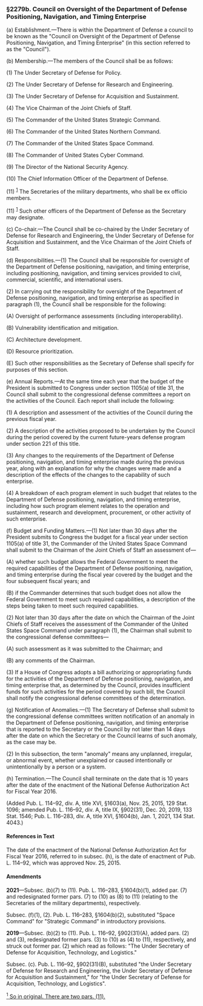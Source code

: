### §2279b. Council on Oversight of the Department of Defense Positioning, Navigation, and Timing Enterprise ###

(a) Establishment.—There is within the Department of Defense a council to be known as the "Council on Oversight of the Department of Defense Positioning, Navigation, and Timing Enterprise" (in this section referred to as the "Council").

(b) Membership.—The members of the Council shall be as follows:

(1) The Under Secretary of Defense for Policy.

(2) The Under Secretary of Defense for Research and Engineering.

(3) The Under Secretary of Defense for Acquisition and Sustainment.

(4) The Vice Chairman of the Joint Chiefs of Staff.

(5) The Commander of the United States Strategic Command.

(6) The Commander of the United States Northern Command.

(7) The Commander of the United States Space Command.

(8) The Commander of United States Cyber Command.

(9) The Director of the National Security Agency.

(10) The Chief Information Officer of the Department of Defense.

(11) <sup><a href="#2279b_1_target" name="2279b_1">1</a></sup> The Secretaries of the military departments, who shall be ex officio members.

(11) <sup><a href="#2279b_1_target" name="2279b_1">1</a></sup> Such other officers of the Department of Defense as the Secretary may designate.

(c) Co-chair.—The Council shall be co-chaired by the Under Secretary of Defense for Research and Engineering, the Under Secretary of Defense for Acquisition and Sustainment, and the Vice Chairman of the Joint Chiefs of Staff.

(d) Responsibilities.—(1) The Council shall be responsible for oversight of the Department of Defense positioning, navigation, and timing enterprise, including positioning, navigation, and timing services provided to civil, commercial, scientific, and international users.

(2) In carrying out the responsibility for oversight of the Department of Defense positioning, navigation, and timing enterprise as specified in paragraph (1), the Council shall be responsible for the following:

(A) Oversight of performance assessments (including interoperability).

(B) Vulnerability identification and mitigation.

(C) Architecture development.

(D) Resource prioritization.

(E) Such other responsibilities as the Secretary of Defense shall specify for purposes of this section.

(e) Annual Reports.—At the same time each year that the budget of the President is submitted to Congress under section 1105(a) of title 31, the Council shall submit to the congressional defense committees a report on the activities of the Council. Each report shall include the following:

(1) A description and assessment of the activities of the Council during the previous fiscal year.

(2) A description of the activities proposed to be undertaken by the Council during the period covered by the current future-years defense program under section 221 of this title.

(3) Any changes to the requirements of the Department of Defense positioning, navigation, and timing enterprise made during the previous year, along with an explanation for why the changes were made and a description of the effects of the changes to the capability of such enterprise.

(4) A breakdown of each program element in such budget that relates to the Department of Defense positioning, navigation, and timing enterprise, including how such program element relates to the operation and sustainment, research and development, procurement, or other activity of such enterprise.

(f) Budget and Funding Matters.—(1) Not later than 30 days after the President submits to Congress the budget for a fiscal year under section 1105(a) of title 31, the Commander of the United States Space Command shall submit to the Chairman of the Joint Chiefs of Staff an assessment of—

(A) whether such budget allows the Federal Government to meet the required capabilities of the Department of Defense positioning, navigation, and timing enterprise during the fiscal year covered by the budget and the four subsequent fiscal years; and

(B) if the Commander determines that such budget does not allow the Federal Government to meet such required capabilities, a description of the steps being taken to meet such required capabilities.

(2) Not later than 30 days after the date on which the Chairman of the Joint Chiefs of Staff receives the assessment of the Commander of the United States Space Command under paragraph (1), the Chairman shall submit to the congressional defense committees—

(A) such assessment as it was submitted to the Chairman; and

(B) any comments of the Chairman.

(3) If a House of Congress adopts a bill authorizing or appropriating funds for the activities of the Department of Defense positioning, navigation, and timing enterprise that, as determined by the Council, provides insufficient funds for such activities for the period covered by such bill, the Council shall notify the congressional defense committees of the determination.

(g) Notification of Anomalies.—(1) The Secretary of Defense shall submit to the congressional defense committees written notification of an anomaly in the Department of Defense positioning, navigation, and timing enterprise that is reported to the Secretary or the Council by not later than 14 days after the date on which the Secretary or the Council learns of such anomaly, as the case may be.

(2) In this subsection, the term "anomaly" means any unplanned, irregular, or abnormal event, whether unexplained or caused intentionally or unintentionally by a person or a system.

(h) Termination.—The Council shall terminate on the date that is 10 years after the date of the enactment of the National Defense Authorization Act for Fiscal Year 2016.

(Added Pub. L. 114–92, div. A, title XVI, §1603(a), Nov. 25, 2015, 129 Stat. 1096; amended Pub. L. 116–92, div. A, title IX, §902(31), Dec. 20, 2019, 133 Stat. 1546; Pub. L. 116–283, div. A, title XVI, §1604(b), Jan. 1, 2021, 134 Stat. 4043.)

#### References in Text ####

The date of the enactment of the National Defense Authorization Act for Fiscal Year 2016, referred to in subsec. (h), is the date of enactment of Pub. L. 114–92, which was approved Nov. 25, 2015.

#### Amendments ####

**2021**—Subsec. (b)(7) to (11). Pub. L. 116–283, §1604(b)(1), added par. (7) and redesignated former pars. (7) to (10) as (8) to (11) (relating to the Secretaries of the military departments), respectively.

Subsec. (f)(1), (2). Pub. L. 116–283, §1604(b)(2), substituted "Space Command" for "Strategic Command" in introductory provisions.

**2019**—Subsec. (b)(2) to (11). Pub. L. 116–92, §902(31)(A), added pars. (2) and (3), redesignated former pars. (3) to (10) as (4) to (11), respectively, and struck out former par. (2) which read as follows: "The Under Secretary of Defense for Acquisition, Technology, and Logistics."

Subsec. (c). Pub. L. 116–92, §902(31)(B), substituted "the Under Secretary of Defense for Research and Engineering, the Under Secretary of Defense for Acquisition and Sustainment," for "the Under Secretary of Defense for Acquisition, Technology, and Logistics".

[<sup>1</sup> So in original. There are two pars. (11).](#2279b_1)